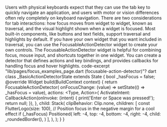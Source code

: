 Users with physical keyboards expect that they can use
the tab key to quickly navigate an application,
and users with motor or vision differences often rely
completely on keyboard navigation.
There are two considerations for tab interactions:
how focus moves from widget to widget, known as traversal,
and the visual highlight shown when a widget is focused.
Most built-in components, like buttons and text fields,
support traversal and highlights by default.
If you have your own widget that you want included in
traversal, you can use the FocusableActionDetector widget
to create your own controls. The FocusableActionDetector
widget is helpful for combining focus, mouse input,
and shortcuts together in one widget. You can create
a detector that defines actions and key bindings,
and provides callbacks for handling focus and hover highlights.
code-excerpt "lib/pages/focus_examples_page.dart (focusable-action-detector)"?
dart
class _BasicActionDetectorState extends State<BasicActionDetector> {
  bool _hasFocus = false;
  @override
  Widget build(BuildContext context) {
    return FocusableActionDetector(
      onFocusChange: (value) => setState(() => _hasFocus = value),
      actions: <Type, Action<Intent>>{
        ActivateIntent: CallbackAction<Intent>(onInvoke: (intent) {
          print('Enter or Space was pressed!');
          return null;
        }),
      },
      child: Stack(
        clipBehavior: Clip.none,
        children: [
          const FlutterLogo(size: 100),
          // Position focus in the negative margin for a cool effect
          if (_hasFocus)
            Positioned(
              left: -4,
              top: -4,
              bottom: -4,
              right: -4,
              child: _roundedBorder(),
            )
        ],
      ),
    );
  }
}
